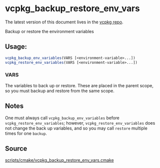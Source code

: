 # vcpkg_backup_restore_env_vars

The latest version of this document lives in the [vcpkg repo](https://github.com/Microsoft/vcpkg/blob/master/docs/maintainers/vcpkg_backup_restore_env_vars.md).

Backup or restore the environment variables

## Usage:
```cmake
vcpkg_backup_env_variables(VARS [<environment-variable>...])
vcpkg_restore_env_variables(VARS [<environment-variable>...])
```

### VARS
The variables to back up or restore.
These are placed in the parent scope, so you must backup and restore
from the same scope.

## Notes
One must always call `vcpkg_backup_env_variables` before
`vcpkg_restore_env_variables`; however, `vcpkg_restore_env_variables`
does not change the back up variables, and so you may call `restore`
multiple times for one `backup`.


## Source
[scripts/cmake/vcpkg\_backup\_restore\_env\_vars.cmake](https://github.com/Microsoft/vcpkg/blob/master/scripts/cmake/vcpkg_backup_restore_env_vars.cmake)

